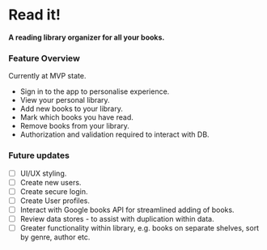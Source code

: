 # **Read it!**
**A reading library organizer for all your books.**

### Feature Overview

Currently at MVP state.

- Sign in to the app to personalise experience.
- View your personal library.
- Add new books to your library.
- Mark which books you have read.
- Remove books from your library.
- Authorization and validation required to interact with DB.


### Future updates

- [ ] UI/UX styling.
- [ ] Create new users.
- [ ] Create secure login.
- [ ] Create User profiles.
- [ ] Interact with Google books API for streamlined adding of books.
- [ ] Review data stores - to assist with duplication within data.
- [ ] Greater functionality within library, e.g. books on separate shelves, sort by genre, author etc. 